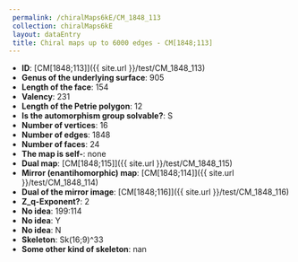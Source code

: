 ```yaml
--- 
 permalink: /chiralMaps6kE/CM_1848_113 
 collection: chiralMaps6kE
 layout: dataEntry
 title: Chiral maps up to 6000 edges - CM[1848;113]
---
```


- **ID**: [CM[1848;113]]({{ site.url }}/test/CM_1848_113)
- **Genus of the underlying surface**: 905
- **Length of the face**: 154
- **Valency**: 231
- **Length of the Petrie polygon**: 12
- **Is the automorphism group solvable?**: S
- **Number of vertices**: 16
- **Number of edges**: 1848
- **Number of faces**: 24
- **The map is self-**: none
- **Dual map**: [CM[1848;115]]({{ site.url }}/test/CM_1848_115)
- **Mirror (enantihomorphic) map**: [CM[1848;114]]({{ site.url }}/test/CM_1848_114)
- **Dual of the mirror image**: [CM[1848;116]]({{ site.url }}/test/CM_1848_116)
- **Z_q-Exponent?**: 2
- **No idea**:  199:114
- **No idea**: Y
- **No idea**: N
- **Skeleton**: Sk(16;9)^33
- **Some other kind of skeleton**: nan
